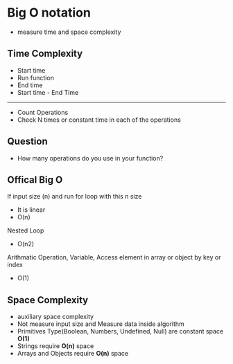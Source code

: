 # Big O notation

- measure time and space complexity

## Time Complexity

- Start time
- Run function
- End time
- Start time - End Time

---

- Count Operations
- Check N times or constant time in each of the operations

## Question 

- How many operations do you use in your function?

## Offical Big O

If input size (n) and run for loop with this n size 
- It is linear
- O(n)

Nested Loop
- O(n2)

Arithmatic Operation, Variable, Access element in array or object by key or index
- O(1)

## Space Complexity

- auxiliary space complexity
- Not measure input size and Measure data inside algorithm
- Primitives Type(Boolean, Numbers, Undefined, Null) are constant space **O(1)**
- Strings require **O(n)** space
- Arrays and Objects require **O(n)** space 




